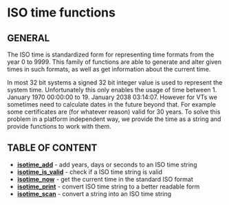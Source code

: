 # ISO time functions

## GENERAL

The ISO time is standardized form for representing time formats from the year 0 to 9999. This family of functions are able to generate and alter given times in such formats, as well as get information about the current time.

In most 32 bit systems a signed 32 bit integer value is used to represent the system time. Unfortunately this only enables the usage of time between 1. January 1970 00:00:00 to 19. January 2038 03:14:07. However for VTs we sometimes need to calculate dates in the future beyond that. For example some certificates are (for whatever reason) valid for 30 years. To solve this problem in a platform independent way, we provide the time as a string and provide functions to work with them.

## TABLE OF CONTENT

- **[isotime_add](isotime_add.md)** - add years, days or seconds to an ISO time string
- **[isotime_is_valid](isotime_is_valid.md)** - check if a ISO time string is valid
- **[isotime_now](isotime_now.md)** - get the current time in the standard ISO format
- **[isotime_print](isotime_print.md)** - convert ISO time string to a better readable form
- **[isotime_scan](isotime_scan.md)** - convert a string into an ISO time string